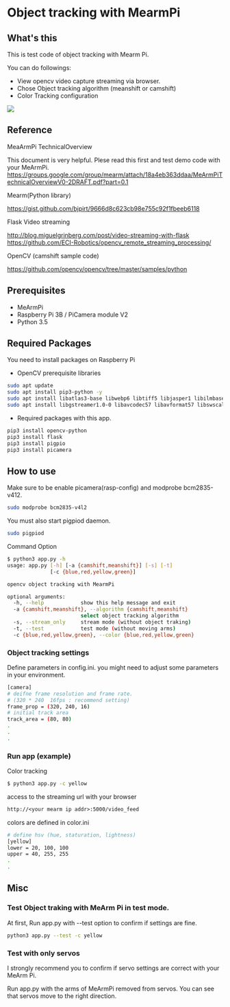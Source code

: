 # Object tracking with MearmPi

## What's this

This is test code of object tracking with Mearm Pi.

You can do followings:
* View opencv video capture streaming via browser.
* Chose Object tracking algorithm (meanshift or camshift)
* Color Tracking configuration

[![](https://img.youtube.com/vi/vpYcX1vJjsI/0.jpg)](https://www.youtube.com/watch?v=vpYcX1vJjsI)


## Reference


MeaArmPi TechnicalOverview

This document is very helpful. Plese read this first and test demo code with your MeArmPi.
https://groups.google.com/group/mearm/attach/18a4eb363ddaa/MeArmPiTechnicalOverviewV0-2DRAFT.pdf?part=0.1


Mearm(Python library)

https://gist.github.com/bjpirt/9666d8c623cb98e755c92f1fbeeb6118


Flask Video streaming

http://blog.miguelgrinberg.com/post/video-streaming-with-flask
https://github.com/ECI-Robotics/opencv_remote_streaming_processing/

OpenCV (camshift sample code)

https://github.com/opencv/opencv/tree/master/samples/python



## Prerequisites

* MeArmPi
* Raspberry Pi 3B / PiCamera module V2
* Python 3.5

## Required Packages

You need to install packages on Raspberry Pi

* OpenCV prerequisite libraries

```sh
sudo apt update
sudo apt install pip3-python -y
sudo apt install libatlas3-base libwebp6 libtiff5 libjasper1 libilmbase12 libopenexr22 -y
sudo apt install libgstreamer1.0-0 libavcodec57 libavformat57 libswscale4 libqtgui4 libqt4-test -y
```

* Required packages with this app. 

```sh
pip3 install opencv-python
pip3 install flask
pip3 install pigpio
pip3 install picamera
```

## How to use

Make sure to be enable picamera(rasp-config) and modprobe bcm2835-v412.

```sh
sudo modprobe bcm2835-v4l2
```

You must also start pigpiod daemon.

```sh
sudo pigpiod
```

Command Option

```sh
$ python3 app.py -h
usage: app.py [-h] [-a {camshift,meanshift}] [-s] [-t]
              [-c {blue,red,yellow,green}]

opencv object tracking with MearmPi

optional arguments:
  -h, --help            show this help message and exit
  -a {camshift,meanshift}, --algorithm {camshift,meanshift}
                        select object tracking algorithm
  -s, --stream_only     stream mode (without object traking)
  -t, --test            test mode (without moving arms)
  -c {blue,red,yellow,green}, --color {blue,red,yellow,green}
```

### Object tracking settings

Define parameters in config.ini.
you might need to adjust some parameters in your environment.

```sh
[camera]
# deifne frame resolution and frame rate.
# (320 * 240  16fps : recommend setting)
frame_prop = (320, 240, 16)
# initial track area
track_area = (80, 80)
.
.
.
```

### Run app (example)

Color tracking

```sh
$ python3 app.py -c yellow
```

access to the streaming url with your browser

```txt
http://<your mearm ip addr>:5000/video_feed
```

colors are defined  in color.ini

```sh
# define hsv (hue, staturation, lightness)
[yellow]
lower = 20, 100, 100
upper = 40, 255, 255
.
.
```

## Misc

### Test Object traking with MeArm Pi in test mode.

At first, Run app.py with --test option to confirm if settings are fine.

```sh
python3 app.py --test -c yellow
```

### Test with only servos

I strongly recommend you to confirm if servo settings are correct with your MeArm Pi.

Run app.py with the arms of MeArmPi removed from servos.
You can see that servos move to the right direction.